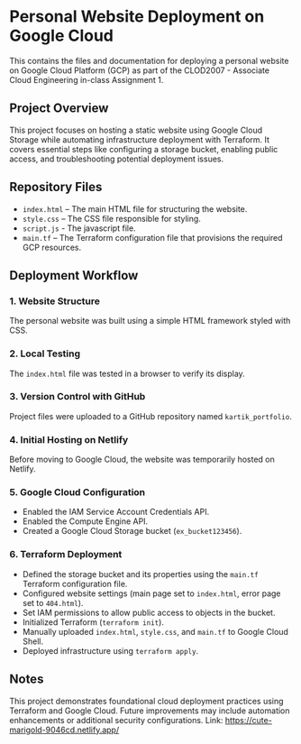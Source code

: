 # Personal Website Deployment on Google Cloud

This contains the files and documentation for deploying a personal website on Google Cloud Platform (GCP) as part of the CLOD2007 - Associate Cloud Engineering in-class Assignment 1.

## Project Overview
This project focuses on hosting a static website using Google Cloud Storage while automating infrastructure deployment with Terraform. It covers essential steps like configuring a storage bucket, enabling public access, and troubleshooting potential deployment issues.

## Repository Files
- `index.html` – The main HTML file for structuring the website.
- `style.css` – The CSS file responsible for styling.
- `script.js` - The javascript file.
- `main.tf` – The Terraform configuration file that provisions the required GCP resources.

## Deployment Workflow
### 1. Website Structure
The personal website was built using a simple HTML framework styled with CSS.

### 2. Local Testing
The `index.html` file was tested in a browser to verify its display.

### 3. Version Control with GitHub
Project files were uploaded to a GitHub repository named `kartik_portfolio`.

### 4. Initial Hosting on Netlify
Before moving to Google Cloud, the website was temporarily hosted on Netlify.

### 5. Google Cloud Configuration
- Enabled the IAM Service Account Credentials API.
- Enabled the Compute Engine API.
- Created a Google Cloud Storage bucket (`ex_bucket123456`).

### 6. Terraform Deployment
- Defined the storage bucket and its properties using the `main.tf` Terraform configuration file.
- Configured website settings (main page set to `index.html`, error page set to `404.html`).
- Set IAM permissions to allow public access to objects in the bucket.
- Initialized Terraform (`terraform init`).
- Manually uploaded `index.html`, `style.css`, and `main.tf` to Google Cloud Shell.
- Deployed infrastructure using `terraform apply`.

## Notes
This project demonstrates foundational cloud deployment practices using Terraform and Google Cloud. Future improvements may include automation enhancements or additional security configurations.
Link: https://cute-marigold-9046cd.netlify.app/
